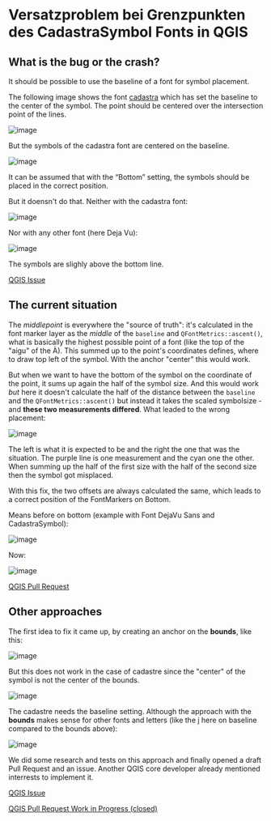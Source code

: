# Versatzproblem bei Grenzpunkten des CadastraSymbol Fonts in QGIS

## What is the bug or the crash?

It should be possible to use the baseline of a font for symbol placement.

The following image shows the font [cadastra](https://www.cadastre-manual.admin.ch/de/plan-fur-das-grundbuch) which has set the baseline to the center of the symbol. The point should be centered over the intersection point of the lines.

![image](https://gist.github.com/user-attachments/assets/236b689c-1fc3-4e51-8d68-0d29bd48673f)

But the symbols of the cadastra font are centered on the baseline.

![image](https://gist.github.com/user-attachments/assets/a5272cb6-c266-44df-a4a6-9b41c8ca2a08)

It can be assumed that with the “Bottom” setting, the symbols should be placed in the correct position.

But it doensn't do that. Neither with the cadastra font:

![image](https://gist.github.com/user-attachments/assets/fb32e978-135e-4ac2-8423-9d03f2a3c0a8)

Nor with any other font (here Deja Vu):

![image](https://gist.github.com/user-attachments/assets/c7174885-028a-40bf-b0b7-d1d32c9cae2b)

The symbols are slighly above the bottom line.

[QGIS Issue](https://github.com/qgis/QGIS/issues/59732)

## The current situation

The *middlepoint* is everywhere the "source of truth": it's calculated in the font marker layer as the *middle* of the `baseline` and `QFontMetrics::ascent()`, what is basically the highest possible point of a font (like the top of the "aigu" of the À). This summed up to the point's coordinates defines, where to draw top left of the symbol. With the anchor "center" this would work.

But when we want to have the bottom of the symbol on the coordinate of the point, it sums up again the half of the symbol size. And this would work *but* here it doesn't calculate the half of the distance between the `baseline` and the `QFontMetrics::ascent()` but instead it takes the scaled symbolsize - and **these two measurements differed**. What leaded to the wrong placement:

![image](https://gist.github.com/user-attachments/assets/f4fc46ad-ff15-4115-85fa-97d72999ef6c)

The left is what it is expected to be and the right the one that was the situation. The purple line is one measurement and the cyan one the other. When summing up the half of the first size with the half of the second size then the symbol got misplaced.

With this fix, the two offsets are always calculated the same, which leads to a correct position of the FontMarkers on Bottom.

Means before on bottom (example with Font DejaVu Sans and CadastraSymbol):

![image](https://gist.github.com/user-attachments/assets/7f1b1998-a874-42ab-84dd-6c195295bf33)

Now:

![image](https://gist.github.com/user-attachments/assets/0fcc1902-7e01-4c96-8617-952650468cfb)

[QGIS Pull Request](https://github.com/qgis/QGIS/pull/60044)

## Other approaches

The first idea to fix it came up, by creating an anchor on the **bounds**, like this:

![image](https://gist.github.com/user-attachments/assets/20c67cbe-aec8-408a-9d93-47373aa26e79)

But this does not work in the case of cadastre since the "center" of the symbol is not the center of the bounds.

![image](https://gist.github.com/user-attachments/assets/0f4cd257-f494-4e96-97a0-d222b17cf381)

The cadastre needs the baseline setting. Although the approach with the **bounds** makes sense for other fonts and letters (like the j here on baseline compared to the bounds above):

![image](https://gist.github.com/user-attachments/assets/d7ce7abb-934a-4cb2-a052-a2278a58b478)

We did some research and tests on this approach and finally opened a draft Pull Request and an issue. Another QGIS core developer already mentioned interrests to implement it.

[QGIS Issue](https://github.com/qgis/QGIS/issues/60836)

[QGIS Pull Request Work in Progress (closed)](https://github.com/qgis/QGIS/pull/60080)
